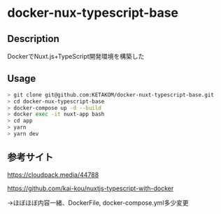 # docker-nux-typescript-base

## Description
DockerでNuxt.js+TypeScript開発環境を構築した  

## Usage

```sh
> git clone git@github.com:KETAKOM/docker-nuxt-typescript-base.git
> cd docker-nux-typescript-base
> docker-compose up -d --build
> docker exec -it nuxt-app bash
> cd app
> yarn
> yarn dev
```

## 参考サイト
https://cloudpack.media/44788

https://github.com/kai-kou/nuxtjs-typescript-with-docker

→ほぼほぼ内容一緒、DockerFile, docker-compose.yml多少変更